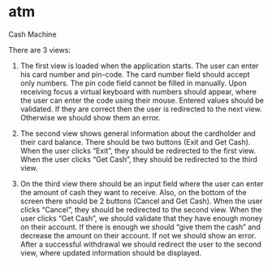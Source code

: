# atm
Cash Machine

There are 3 views:
 
1. The first view is loaded when the application starts. The user can enter his card number and pin-code.
The card number field should accept only numbers.
The pin code field cannot be filled in manually. Upon receiving focus a virtual keyboard with numbers should appear, where the user can enter the code using their mouse.
Entered values should be validated. If they are correct then the user is redirected to the next view. Otherwise we should show them an error.
 
2. The second view shows general information about the cardholder and their card balance.
There should be two buttons (Exit and Get Cash).
When the user clicks “Exit”, they should be redirected to the first view.
When the user clicks “Get Cash”, they should be redirected to the third view.
 
3. On the third view there should be an input field where the user can enter the amount of cash they want to receive.
Also, on the bottom of the screen there should be 2 buttons (Cancel and Get Cash).
When the user clicks “Cancel”, they should be redirected to the second view.
When the user clicks “Get Cash”, we should validate that they have enough money on their account.
If there is enough we should “give them the cash” and decrease the amount on their account.
If not we should show an error.
After a successful withdrawal we should redirect the user to the second view, where updated information should be displayed.
